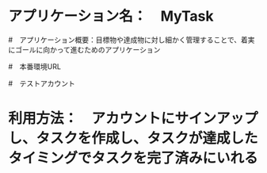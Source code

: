 # アプリケーション名：　MyTask

#　アプリケーション概要：目標物や達成物に対し細かく管理することで、着実にゴールに向かって進むためのアプリケーション

#　本番環境URL

#　テストアカウント

# 利用方法：　アカウントにサインアップし、タスクを作成し、タスクが達成したタイミングでタスクを完了済みにいれる

#